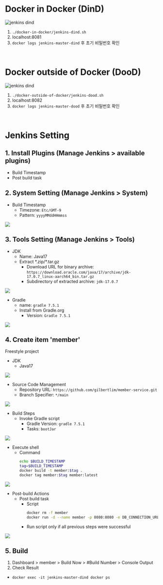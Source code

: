 # Docker in Docker (DinD)

![jenkins dind](img/dind.png)

1. `./docker-in-docker/jenkins-dind.sh`
2. localhost:8081
3. `docker logs jenkins-master-dind` 후 초기 비밀번호 확인

<br>

# Docker outside of Docker (DooD)

![jenkins dind](img/dood.png)

1. `./docker-outside-of-docker/jenkins-dood.sh`
2. localhost:8082
3. `docker logs jenkins-master-dood` 후 초기 비밀번호 확인

<br>

# Jenkins Setting

## 1. Install Plugins (Manage Jenkins > available plugins)
- Build Timestamp
- Post build task

## 2. System Setting (Manage Jenkins > System)
- Build Timestamp
  - Timezone: `Etc/GMT-9`
  - Pattern: `yyyyMMddHHmmss`
  
![](img/build-timestamp.png)


## 3. Tools Setting (Manage Jenkins > Tools)
- JDK
  - Name: Java17
  - Extract \*.zip/\*.tar.gz
    - Download URL for binary archive: `https://download.oracle.com/java/17/archive/jdk-17.0.7_linux-aarch64_bin.tar.gz`
    - Subdirectory of extracted archive: `jdk-17.0.7`

![](img/jdk.png)

- Gradle
  - name: `gradle 7.5.1`
  - Install from Gradle.org
    - Version: `Gradle 7.5.1`

![](img/gradle.png)

## 4. Create item 'member'

Freestyle project
- JDK
  - Java17

![](img/item-jdk.png)

- Source Code Management
  - Repository URL: `https://github.com/gilbertlim/member-service.git`
  - Branch Specifier: `*/main`

![](img/source-code.png)

- Build Steps
  - Invoke Gradle script
    - Gradle Version: `gradle 7.5.1`
    - Tasks: `bootJar`

![](img/build-step.png)

  - Execute shell
    - Command
      ```sh
      echo $BUILD_TIMESTAMP
      tag=$BUILD_TIMESTAMP
      docker build -t member:$tag .
      docker tag member:$tag member:latest
      ```

![](img/execute-shell.png)

- Post-build Actions
  - Post build task
    - Script
      ```sh
      docker rm -f member
      docker run -d --name member -p 8080:8080 -e DB_CONNECTION_URL=jdbc:mysql://172.90.9.209:3306/member_service -e DB_USER=root -e DB_PASSWORD=password member:latest
      ```
    - Run script only if all previous steps were successful

![](img/post-build-task.png)


## 5. Build

1. Dashboard > member > Build Now > #Build Number > Console Output
2. Check Result
- `docker exec -it jenkins-master-dind docker ps`